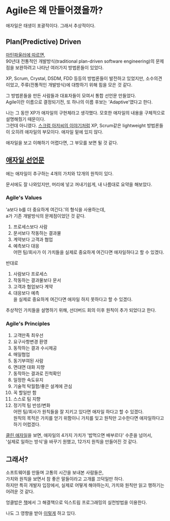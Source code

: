 # Agile은 왜 만들어졌을까?
애자일은 태생이 포괄적이다. 그래서 추상적이다.  

## Plan(Predictive) Driven  
[마틴파울러에 따르면](https://martinfowler.com/articles/newMethodology.html),  
90년대 전통적인 개발방식(traditional plan-driven software engineering)의 문제점을 보완하려고 나타난 여러가지 방법론들이 있었다.

XP, Scrum, Crystal, DSDM, FDD 등등의 방법론들이 발전하고 있었지만, 소수의견 이었고,
주류(전통적인 개발방식)에 대항하기 위해 힘을 모은 것 같다.
  
그 방법론들을 만든 사람들과 대표자들이 모여서 통합 선언문 만들었다.  
Agile이란 이름으로 결정되기전, 또 하나의 이름 후보는 'Adaptive'였다고 한다.  
  
나는 그 동안 XP가 애자일의 구현체라고 생각했다. 모호한 애자일의 내용을 구체적으로 설명해줬기 때문이다.  
그런데 아니였다. [스크럼 아저씨의 이야기처럼](https://www.quora.com/What-s-the-difference-between-Scrum-and-Agile/answers/206298118) XP, Scrum같은 lightweight 방법론들이 오히려 애자일의 부모이다. 애자일 밑에 있지 않다.

애자일을 보고 이해하기 어렵다면, 그 부모를 보면 될 것 같다.
## [애자일 선언문](https://agilemanifesto.org/principles.html)
에는 애자일이 추구하는 4개의 가치와 12개의 원칙이 있다.  

문서에도 잘 나와있지만, 머리에 넣고 꺼내기쉽게, 내 나름대로 요약을 해보았다.

### Agile's Values
'a보다 b를 더 중요하게 여긴다.'의 형식을 사용하는데,  
a가 기존 개발방식의 문제점이었던 것 같다.  
  
1. 프로세스보다 사람
2. 문서보다 작동하는 결과물
3. 계약보다 고객과 협업
4. 예측보다 대응  
어떤 팀/회사가 이 가치들을 실제로 중요하게 여긴다면 애자일하다고 할 수 있겠다.  
  
반대로
1. 사람보다 프로세스
2. 작동하는 결과물보다 문서
3. 고객과 협업보다 계약
4. 대응보다 예측  
을 실제로 중요하게 여긴다면 애자일 하지 못하다고 할 수 있겠다.  
  
추상적인 가치들을 설명하기 위해, 선더버드 회의 이후 원칙이 추가 되었다고 한다.

### Agile's Principles
1. 고객만족 최우선
2. 요구사항변경 환영
3. 동작하는 결과 수시제공
4. 매일협업
5. 동기부여된 사람
6. 면대면 대화 지향
7. 동작하는 결과로 진척확인
8. 일정한 속도유지
9. 기술적 탁월함/좋은 설계에 관심
10. 꼭 할일만 함
11. 스스로 팀 지향
12. 정기적 팀 반성/변화  
어떤 팀/회사가 원칙들을 잘 지키고 있다면 애자일 하다고 할 수 있겠다.      
원칙의 목적은 가치를 얻기 위함이니 가치를 잊고 원칙만 고수한다면 애자일하다고 하기 어렵겠다.  
  
[클린 애자일](https://www.yes24.com/Product/Goods/96370562)을 보면, 애자일의 4가지 가치가 '밥먹으면 배부르다' 수준을 넘어서,   
'실제로 일하는 방식'을 바꾸기 원했고, 12가지 원칙을 만들어진 것 같다.

## 그래서?
소프트웨어를 만들며 고통의 시간을 보내본 사람들은,  
가치와 원칙을 보면서 참 좋은 말들이라고 고개를 끄덕일만 하다.  
하지만 특히 개발자 입장에서, 실제로 어떻게 해야하는지, 가치와 원칙만 읽고 행하기는 어려운 것 같다.

엉클밥은 [책](https://www.yes24.com/Product/Goods/96370562)에서 그 해결책으로 익스트림 프로그래밍의 실천방법을 이용한다.  
  
나도 그 영향을 받아 [이렇게](https://github.com/juniqlim/note/blob/master/programming/2023-06-07-how-to-become-an-agile-developer.md) 하고 있다.